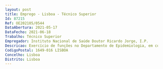 ```yaml
--- 
layout: post
title: Emprego - Lisboa - Técnico Superior
Id: 87215
Ref: OE202105/0544
DataAbertura: 2021-05-17
DataFecho: 2021-06-18
Trabalho: Técnico Superior
Empregador: Instituto Nacional de Saúde Doutor Ricardo Jorge, I.P.
Descricao: Exercício de funções no Departamento de Epidemiologia, em conformidade comas competências previstas no artigo 7º do anexo à Portaria nº 162 2012, de 22de maio.
CodigoPostal: 1649-016 LISBOA
Concelho: Lisboa
Distrito: Lisboa
--- 
```

